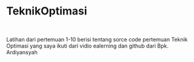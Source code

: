 # TeknikOptimasi
<br>

Latihan dari pertemuan 1-10 berisi tentang sorce code pertemuan Teknik Optimasi yang saya ikuti dari vidio ealerning dan github dari Bpk. Ardiyansyah 
